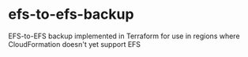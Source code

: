 # efs-to-efs-backup
EFS-to-EFS backup implemented in Terraform for use in regions where CloudFormation doesn't yet support EFS
